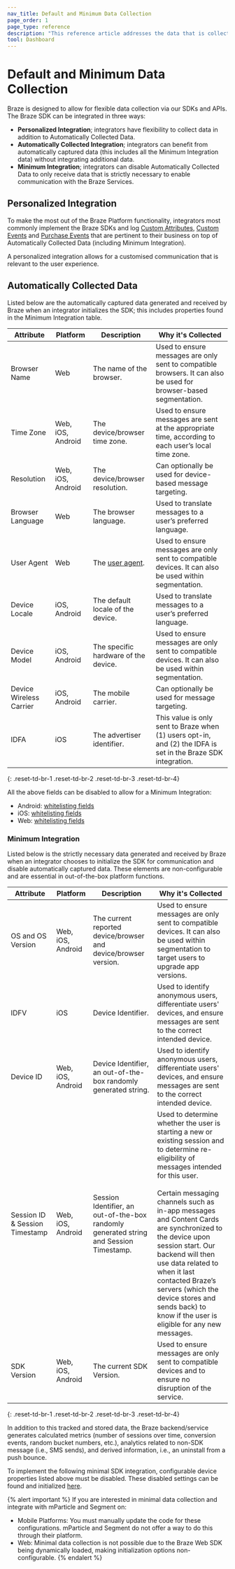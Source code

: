 ```yaml
---
nav_title: Default and Minimum Data Collection
page_order: 1
page_type: reference
description: "This reference article addresses the data that is collected by default from the Braze SDK."
tool: Dashboard
---
```


# Default and Minimum Data Collection

Braze is designed to allow for flexible data collection via our SDKs and APIs. The Braze SDK can be integrated in three ways:
- __Personalized Integration__; integrators have flexibility to collect data in addition to Automatically Collected Data.
- __Automatically Collected Integration__; integrators can benefit from automatically captured data (this includes all the Minimum Integration data) without integrating additional data.
- __Minimum Integration__; integrators can disable Automatically Collected Data to only receive data that is strictly necessary to enable communication with the Braze Services. 

## Personalized Integration 

To make the most out of the Braze Platform functionality, integrators most commonly implement the Braze SDKs and log [Custom Attributes]({{site.baseurl}}/user_guide/data_and_analytics/custom_data/custom_attributes/), [Custom Events]({{site.baseurl}}/user_guide/data_and_analytics/custom_data/custom_events/) and [Purchase Events]({{site.baseurl}}/user_guide/data_and_analytics/custom_data/purchase_events/) that are pertinent to their business on top of Automatically Collected Data (including Minimum Integration). 

A personalized integration allows for a customised communication that is relevant to the user experience. 

## Automatically Collected Data

Listed below are the automatically captured data generated and received by Braze when an integrator initializes the SDK; this includes properties found in the Minimum Integration table.

| Attribute | Platform | Description | Why it's Collected |
| --------- | -------- | ----------- | ------------------ |
| Browser Name | Web | The name of the browser. | Used to ensure messages are only sent to compatible browsers. It can also be used for browser-based segmentation. |
| Time Zone | Web, iOS, Android | The device/browser time zone. | Used to ensure messages are sent at the appropriate time, according to each user’s local time zone. |
| Resolution | Web, iOS, Android | The device/browser resolution. | Can optionally be used for device-based message targeting. |
| Browser Language | Web | The browser language. | Used to translate messages to a user’s preferred language. |
| User Agent | Web | The [user agent](https://developer.mozilla.org/en-US/docs/Web/HTTP/Headers/User-Agent). | Used to ensure messages are only sent to compatible devices. It can also be used within segmentation. |
| Device Locale | iOS, Android | The default locale of the device. | Used to translate messages to a user’s preferred language. |
| Device Model | iOS, Android | The specific hardware of the device. | Used to ensure messages are only sent to compatible devices. It can also be used within segmentation. |
| Device Wireless Carrier | iOS, Android | The mobile carrier. | Can optionally be used for message targeting. |
| IDFA | iOS | The advertiser identifier. | This value is only sent to Braze when (1) users opt-in, and (2) the IDFA is set in the Braze SDK integration. |
{: .reset-td-br-1 .reset-td-br-2 .reset-td-br-3  .reset-td-br-4}

All the above fields can be disabled to allow for a Minimum Integration: 
- Android: [whitelisting fields](https://appboy.github.io/appboy-android-sdk/javadocs/com/appboy/enums/DeviceKey.html) 
- iOS: [whitelisting fields](https://github.com/Appboy/appboy-ios-sdk/blob/16e893f2677af7de905b927505d4101c6fb2091d/AppboyKit/headers/AppboyKitLibrary/Appboy.h#L181) 
- Web: [whitelisting fields](https://js.appboycdn.com/web-sdk/2.3/doc/module-appboy.html#toc2)

### Minimum Integration

Listed below is the strictly necessary data generated and received by Braze when an integrator chooses 
to initialize the SDK for communication and disable automatically captured data. These elements are non-configurable and are essential in out-of-the-box platform functions. 

| Attribute | Platform | Description | Why it's Collected |
| --------- | -------- | ----------- | ------------------ |
| OS and OS Version | Web, iOS, Android | The current reported device/browser and device/browser version. | Used to ensure messages are only sent to compatible devices. It can also be used within segmentation to target users to upgrade app versions. |
| IDFV | iOS | Device Identifier. | Used to identify anonymous users, differentiate users' devices, and ensure messages are sent to the correct intended device. |
| Device ID | Web, iOS, Android | Device Identifier, an out-of-the-box randomly generated string. | Used to identify anonymous users, differentiate users' devices, and ensure messages are sent to the correct intended device. |
| Session ID & Session Timestamp | Web, iOS, Android | Session Identifier, an out-of-the-box randomly generated string and Session Timestamp. | Used to determine whether the user is starting a new or existing session and to determine re-eligibility of messages intended for this user.<br><br>Certain messaging channels such as in-app messages and Content Cards are synchronized to the device upon session start. Our backend will then use data related to when it last contacted Braze’s servers (which the device stores and sends back) to know if the user is eligible for any new messages.|
| SDK Version | Web, iOS, Android | The current SDK Version. | Used to ensure messages are only sent to compatible devices and to ensure no disruption of the service. |
{: .reset-td-br-1 .reset-td-br-2 .reset-td-br-3  .reset-td-br-4}

In addition to this tracked and stored data, the Braze backend/service generates calculated metrics  (number of sessions over time, conversion events, random bucket numbers, etc.), analytics related to non-SDK message (i.e., SMS sends), and derived information, i.e., an uninstall from a push bounce. 

To implement the following minimal SDK integration, configurable device properties listed above must be disabled. These disabled settings can be found and initialized [here]({{site.baseurl}}/developer_guide/platform_integration_guides/web/cookies_and_storage/#device-properties).

{% alert important %}
If you are interested in minimal data collection and integrate with mParticle and Segment on:
- Mobile Platforms: You must manually update the code for these configurations. mParticle and Segment do not offer a way to do this through their platform. 
- Web: Minimal data collection is not possible due to the Braze Web SDK being dynamically loaded, making initialization options non-configurable.
{% endalert %} 
